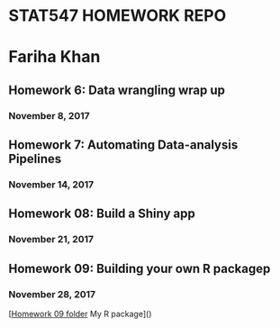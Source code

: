 # STAT547 HOMEWORK REPO
# Fariha Khan


## Homework 6: Data wrangling wrap up
### November 8, 2017

## Homework 7: Automating Data-analysis Pipelines
### November 14, 2017

## Homework 08: Build a Shiny app
### November 21, 2017

## Homework 09: Building your own R packagep
### November 28, 2017

[[Homework 09 folder]()
My R package]()
